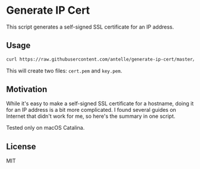 # Generate IP Cert

This script generates a self-signed SSL certificate for an IP address.

## Usage

```sh
curl https://raw.githubusercontent.com/antelle/generate-ip-cert/master/generate-ip-cert.sh | bash -
```

This will create two files: `cert.pem` and `key.pem`.

## Motivation

While it's easy to make a self-signed SSL certificate for a hostname, doing it for an IP address
is a bit more complicated. I found several guides on Internet that didn't work for me,
so here's the summary in one script.

Tested only on macOS Catalina.

## License

MIT
